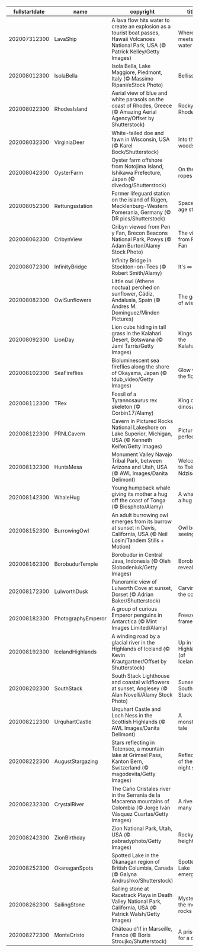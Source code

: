 |fullstartdate|name|copyright|title|image|
|--|--|--|--|--|
202007312300|LavaShip|A lava flow hits water to create an explosion as a tourist boat passes, Hawaii Volcanoes National Park, USA  (© Patrick Kelley/Getty Images)|Where fire meets water|![](/en-GB/2020/08/202007312300LavaShip.jpg)|
202008012300|IsolaBella|Isola Bella, Lake Maggiore, Piedmont, Italy (© Massimo Ripani/eStock Photo)|Bellissima!|![](/en-GB/2020/08/202008012300IsolaBella.jpg)|
202008022300|RhodesIsland|Aerial view of blue and white parasols on the coast of Rhodes, Greece (© Amazing Aerial Agency/Offset by Shutterstock)|Rocky Rhodes|![](/en-GB/2020/08/202008022300RhodesIsland.jpg)|
202008032300|VirginiaDeer|White-tailed doe and fawn in Wisconsin, USA (© Karel Bock/Shutterstock)|Into the woods|![](/en-GB/2020/08/202008032300VirginiaDeer.jpg)|
202008042300|OysterFarm|Oyster farm offshore from Notojima Island, Ishikawa Prefecture, Japan (© divedog/Shutterstock)|On the ropes|![](/en-GB/2020/08/202008042300OysterFarm.jpg)|
202008052300|Rettungsstation|Former lifeguard station on the island of Rügen, Mecklenburg-Western Pomerania, Germany (© DR pics/Shutterstock)|Space-age style|![](/en-GB/2020/08/202008052300Rettungsstation.jpg)|
202008062300|CribynView|Cribyn viewed from Pen y Fan, Brecon Beacons National Park, Powys (© Adam Burton/Alamy Stock Photo)|The view from Pen y Fan|![](/en-GB/2020/08/202008062300CribynView.jpg)|
202008072300|InfinityBridge|Infinity Bridge in Stockton-on-Tees (© Robert Smith/Alamy)|It's ∞ Day!|![](/en-GB/2020/08/202008072300InfinityBridge.jpg)|
202008082300|OwlSunflowers|Little owl (Athene noctua) perched on sunflower, Cádiz, Andalusia, Spain (© Andres M. Dominguez/Minden Pictures)|The gaze of wisdom|![](/en-GB/2020/08/202008082300OwlSunflowers.jpg)|
202008092300|LionDay|Lion cubs hiding in tall grass in the Kalahari Desert, Botswana (© Jami Tarris/Getty Images)|Kings of the Kalahari|![](/en-GB/2020/08/202008092300LionDay.jpg)|
202008102300|SeaFireflies|Bioluminescent sea fireflies along the shore of Okayama, Japan (© tdub_video/Getty Images)|Glow with the flow|![](/en-GB/2020/08/202008102300SeaFireflies.jpg)|
202008112300|TRex|Fossil of a Tyrannosaurus rex skeleton (© Corbin17/Alamy)|King of the dinosaurs|![](/en-GB/2020/08/202008112300TRex.jpg)|
202008122300|PRNLCavern|Cavern in Pictured Rocks National Lakeshore on Lake Superior, Michigan, USA (© Kenneth Keifer/Getty Images)|Picture perfect|![](/en-GB/2020/08/202008122300PRNLCavern.jpg)|
202008132300|HuntsMesa|Monument Valley Navajo Tribal Park, between Arizona and Utah, USA (© AWL Images/Danita Delimont)|Welcome to Tsé Biiʼ Ndzisgaii|![](/en-GB/2020/08/202008132300HuntsMesa.jpg)|
202008142300|WhaleHug|Young humpback whale giving its mother a hug off the coast of Tonga (© Biosphoto/Alamy)|A whale of a hug|![](/en-GB/2020/08/202008142300WhaleHug.jpg)|
202008152300|BurrowingOwl|An adult burrowing owl emerges from its burrow at sunset in Davis, California, USA (© Neil Losin/Tandem Stills + Motion)|Owl be seeing you|![](/en-GB/2020/08/202008152300BurrowingOwl.jpg)|
202008162300|BorobudurTemple|Borobudur in Central Java, Indonesia (© Oleh Slobodeniuk/Getty Images)|Borobudur revealed|![](/en-GB/2020/08/202008162300BorobudurTemple.jpg)|
202008172300|LulworthDusk|Panoramic view of Lulworth Cove at sunset, Dorset (© Adrian Baker/Shutterstock)|Carving the cove|![](/en-GB/2020/08/202008172300LulworthDusk.jpg)|
202008182300|PhotographyEmperor|A group of curious Emperor penguins in Antarctica (© Mint Images Limited/Alamy)|Freeze frame|![](/en-GB/2020/08/202008182300PhotographyEmperor.jpg)|
202008192300|IcelandHighlands|A winding road by a glacial river in the Highlands of Iceland (© Kevin Krautgartner/Offset by Shutterstock)|Up in the Highlands (of Iceland)|![](/en-GB/2020/08/202008192300IcelandHighlands.jpg)|
202008202300|SouthStack|South Stack Lighthouse and coastal wildflowers at sunset, Anglesey (© Alan Novelli/Alamy Stock Photo)|Sunset at South Stack|![](/en-GB/2020/08/202008202300SouthStack.jpg)|
202008212300|UrquhartCastle|Urquhart Castle and Loch Ness in the Scottish Highlands (© AWL Images/Danita Delimont)|A monstrous tale|![](/en-GB/2020/08/202008212300UrquhartCastle.jpg)|
202008222300|AugustStargazing|Stars reflecting in Totensee, a mountain lake at Grimsel Pass, Kanton Bern, Switzerland (© magodevita/Getty Images)|Reflections of the night sky|![](/en-GB/2020/08/202008222300AugustStargazing.jpg)|
202008232300|CrystalRiver|The Caño Cristales river in the Serranía de la Macarena mountains of Colombia (© Jorge Iván Vásquez Cuartas/Getty Images)|A river of many hues|![](/en-GB/2020/08/202008232300CrystalRiver.jpg)|
202008242300|ZionBirthday|Zion National Park, Utah, USA (© pabradyphoto/Getty Images)|Rocky heights|![](/en-GB/2020/08/202008242300ZionBirthday.jpg)|
202008252300|OkanaganSpots|Spotted Lake in the Okanagan region of British Columbia, Canada (© Galyna Andrushko/Shutterstock)|Spotted Lake emerges|![](/en-GB/2020/08/202008252300OkanaganSpots.jpg)|
202008262300|SailingStone|Sailing stone at Racetrack Playa in Death Valley National Park, California, USA (© Patrick Walsh/Getty Images)|Mystery of the moving rocks|![](/en-GB/2020/08/202008262300SailingStone.jpg)|
202008272300|MonteCristo|Château d'If in Marseille, France (© Boris Stroujko/Shutterstock)|A prison fit for a count|![](/en-GB/2020/08/202008272300MonteCristo.jpg)|
